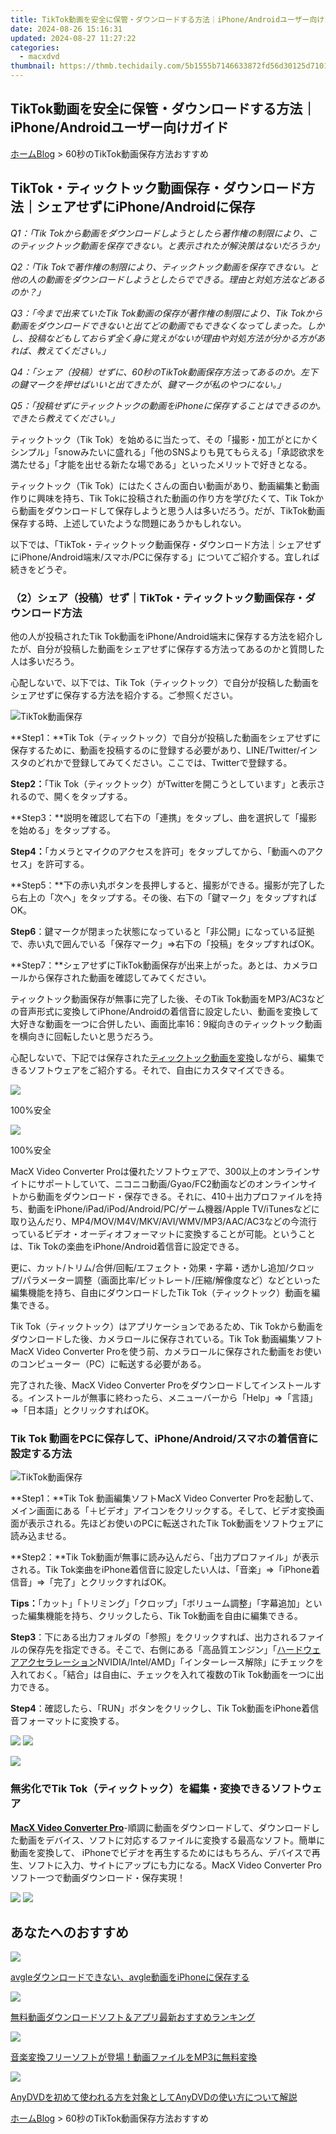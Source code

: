 ```yaml
---
title: TikTok動画を安全に保管・ダウンロードする方法｜iPhone/Androidユーザー向けガイド
date: 2024-08-26 15:16:31
updated: 2024-08-27 11:27:22
categories:
  - macxdvd
thumbnail: https://thmb.techidaily.com/5b1555b7146633872fd56d30125d7101353d43d4ee7f4ba1a4a67766b9a7e657.jpg
---
```


## TikTok動画を安全に保管・ダウンロードする方法｜iPhone/Androidユーザー向けガイド

[ホーム](https://tools.techidaily.com/macxdvd/products/)[Blog](https://tools.techidaily.com/macxdvd/products/) \> 60秒のTikTok動画保存方法おすすめ

## TikTok・ティックトック動画保存・ダウンロード方法｜シェアせずにiPhone/Androidに保存

_Q1：「Tik Tokから動画をダウンロードしようとしたら著作権の制限により、このティックトック動画を保存できない。と表示されたが解決策はないだろうか」_

_Q2：「Tik Tokで著作権の制限により、ティックトック動画を保存できない。と他の人の動画をダウンロードしようとしたらでできる。理由と対処方法などあるのか？」_

_Q3：「今まで出来ていたTik Tok動画の保存が著作権の制限により、Tik Tokから動画をダウンロードできないと出てどの動画でもできなくなってしまった。しかし、投稿などもしておらず全く身に覚えがないが理由や対処方法が分かる方があれば、教えてください。」_

_Q4：「シェア（投稿）せずに、60秒のTikTok動画保存方法ってあるのか。左下の鍵マークを押せばいいと出てきたが、鍵マークが私のやつにない。」_

_Q5：「投稿せずにティックトックの動画をiPhoneに保存することはできるのか。できたら教えてください。」_

ティックトック（Tik Tok）を始めるに当たって、その「撮影・加工がとにかくシンプル」「snowみたいに盛れる」「他のSNSよりも見てもらえる」「承認欲求を満たせる」「才能を出せる新たな場である」といったメリットで好きとなる。

ティックトック（Tik Tok）にはたくさんの面白い動画があり、動画編集と動画作りに興味を持ち、Tik Tokに投稿された動画の作り方を学びたくて、Tik Tokから動画をダウンロードして保存しようと思う人は多いだろう。だが、TikTok動画保存する時、上述していたような問題にあうかもしれない。

以下では、「TikTok・ティックトック動画保存・ダウンロード方法｜シェアせずにiPhone/Android端末/スマホ/PCに保存する」についてご紹介する。宜しれば続きをどうぞ。



### （2）シェア（投稿）せず｜TikTok・ティックトック動画保存・ダウンロード方法

他の人が投稿されたTik Tok動画をiPhone/Android端末に保存する方法を紹介したが、自分が投稿した動画をシェアせずに保存する方法ってあるのかと質問した人は多いだろう。

心配しないで、以下では、Tik Tok（ティックトック）で自分が投稿した動画をシェアせずに保存する方法を紹介する。ご参照ください。

![TikTok動画保存](https://www.macxdvd.com/blog/img/tik-tok-video-downloader-free-yrq-02.jpg) 

**Step1：**Tik Tok（ティックトック）で自分が投稿した動画をシェアせずに保存するために、動画を投稿するのに登録する必要があり、LINE/Twitter/インスタのどれかで登録してみてください。ここでは、Twitterで登録する。

**Step2：**「Tik Tok（ティックトック）がTwitterを開こうとしています」と表示されるので、開くをタップする。

**Step3：**説明を確認して右下の「連携」をタップし、曲を選択して「撮影を始める」をタップする。

**Step4：**「カメラとマイクのアクセスを許可」をタップしてから、「動画へのアクセス」を許可する。

**Step5：**下の赤い丸ボタンを長押しすると、撮影ができる。撮影が完了したら右上の「次へ」をタップする。その後、右下の「鍵マーク」をタップすればOK。

**Step6**：鍵マークが閉まった状態になっていると「非公開」になっている証拠で、赤い丸で囲んでいる「保存マーク」⇒右下の「投稿」をタップすればOK。

**Step7：**シェアせずにTikTok動画保存が出来上がった。あとは、カメラロールから保存された動画を確認してみてください。



ティックトック動画保存が無事に完了した後、そのTik Tok動画をMP3/AC3などの音声形式に変換してiPhone/Androidの着信音に設定したい、動画を変換して大好きな動画を一つに合併したい、画面比率16：9縦向きのティックトック動画を横向きに回転したいと思うだろう。

心配しないで、下記では保存された[ティックトック動画を変換](https://tools.techidaily.com/macxdvd/products/)しながら、編集できるソフトウェアをご紹介する。それで、自由にカスタマイズできる。

[![](https://www.macxdvd.com/blog/new-fourteen/nfree-down-mac.png)](https://tools.techidaily.com/macxdvd/products/) 

100%安全

[![](https://www.macxdvd.com/blog/new-fourteen/nfree-down-win.png)](https://tools.techidaily.com/macxdvd/products/) 

100%安全

MacX Video Converter Proは優れたソフトウェアで、300以上のオンラインサイトにサポートしていて、ニコニコ動画/Gyao/FC2動画などのオンラインサイトから動画をダウンロード・保存できる。それに、410＋出力プロファイルを持ち、動画をiPhone/iPad/iPod/Android/PC/ゲーム機器/Apple TV/iTunesなどに取り込んだり、MP4/MOV/M4V/MKV/AVI/WMV/MP3/AAC/AC3などの今流行っているビデオ・オーディオフォーマットに変換することが可能。ということは、Tik Tokの楽曲をiPhone/Android着信音に設定できる。

更に、カット/トリム/合併/回転/エフェクト・効果・字幕・透かし追加/クロップ/パラメーター調整（画面比率/ビットレート/圧縮/解像度など）などといった編集機能を持ち、自由にダウンロードしたTik Tok（ティックトック）動画を編集できる。

Tik Tok（ティックトック）はアプリケーションであるため、Tik Tokから動画をダウンロードした後、カメラロールに保存されている。Tik Tok 動画編集ソフトMacX Video Converter Proを使う前、カメラロールに保存された動画をお使いのコンピューター（PC）に転送する必要がある。

完了された後、MacX Video Converter Proをダウンロードしてインストールする。インストールが無事に終わったら、メニューバーから「Help」⇒「言語」⇒「日本語」とクリックすればOK。

  
### Tik Tok 動画をPCに保存して、iPhone/Android/スマホの着信音に設定する方法

![TikTok動画保存](https://www.macxdvd.com/blog/img/tik-tok-video-downloader-free-yrq-03.jpg) 

**Step1：**Tik Tok 動画編集ソフトMacX Video Converter Proを起動して、メイン画面にある「＋ビデオ」アイコンをクリックする。そして、ビデオ変換画面が表示される。先ほどお使いのPCに転送されたTik Tok動画をソフトウェアに読み込ませる。

**Step2：**Tik Tok動画が無事に読み込んだら、「出力プロファイル」が表示される。Tik Tok楽曲をiPhone着信音に設定したい人は、「音楽」⇒「iPhone着信音」⇒「完了」とクリックすればOK。

**Tips：**「カット」「トリミング」「クロップ」「ボリューム調整」「字幕追加」といった編集機能を持ち、クリックしたら、Tik Tok動画を自由に編集できる。

**Step3**：下にある出力フォルダの「参照」をクリックすれば、出力されるファイルの保存先を指定できる。そこで、右側にある「高品質エンジン」「[ハードウェアアクセラレーション](https://tools.techidaily.com/macxdvd/products/)NVIDIA/Intel/AMD」「インターレース解除」にチェックを入れておく。「結合」は自由に、チェックを入れて複数のTik Tok動画を一つに出力できる。

**Step4**：確認したら、「RUN」ボタンをクリックし、Tik Tok動画をiPhone着信音フォーマットに変換する。

[![](https://www.macxdvd.com/blog/new-fourteen/mac.png)](https://tools.techidaily.com/macxdvd/products/) [![](https://www.macxdvd.com/blog/new-fourteen/winx.png)](https://tools.techidaily.com/macxdvd/products/) 



![](https://www.macxdvd.com/blog/../seoimage/video-converterru.png)

### 無劣化でTik Tok（ティックトック）を編集・変換できるソフトウェア

[**MacX Video Converter Pro**](https://tools.techidaily.com/macxdvd/products/)\-順調に動画をダウンロードして、ダウンロードした動画をデバイス、ソフトに対応するファイルに変換する最高なソフト。簡単に動画を変換して、 iPhoneでビデオを再生するためにはもちろん、デバイスで再生、ソフトに入力、サイトにアップにも力になる。MacX Video Converter Proソフト一つで動画ダウンロード・保存実現！

[![](https://www.macxdvd.com/blog/new-fourteen/mac.png)](https://tools.techidaily.com/macxdvd/products/) [![](https://www.macxdvd.com/blog/new-fourteen/winx.png)](https://tools.techidaily.com/macxdvd/products/) 



## あなたへのおすすめ

![](https://www.macxdvd.com/blog/img/vcp-zld-0126-03.jpg) 

[avgleダウンロードできない、avgle動画をiPhoneに保存する](https://tools.techidaily.com/macxdvd/products/)

![](https://www.macxdvd.com/blog/img/vcp-mj-20170515-15.jpg) 

[無料動画ダウンロードソフト＆アプリ最新おすすめランキング](https://tools.techidaily.com/macxdvd/products/) 

![](https://www.macxdvd.com/blog/img/smart-3-ways-to-import-music-to-smartphone13.jpg) 

[音楽変換フリーソフトが登場！動画ファイルをMP3に無料変換](https://tools.techidaily.com/macxdvd/products/)

![](https://www.macxdvd.com/blog/img/any-video-converter-0426-03.jpg) 

[AnyDVDを初めて使われる方を対象としてAnyDVDの使い方について解説](https://tools.techidaily.com/macxdvd/products/)



[ホーム](https://tools.techidaily.com/macxdvd/products/)[Blog](https://tools.techidaily.com/macxdvd/products/) \> 60秒のTikTok動画保存方法おすすめ

<ins class="adsbygoogle"
     style="display:block"
     data-ad-format="autorelaxed"
     data-ad-client="ca-pub-7571918770474297"
     data-ad-slot="1223367746"></ins>



<ins class="adsbygoogle"
     style="display:block"
     data-ad-client="ca-pub-7571918770474297"
     data-ad-slot="8358498916"
     data-ad-format="auto"
     data-full-width-responsive="true"></ins>
